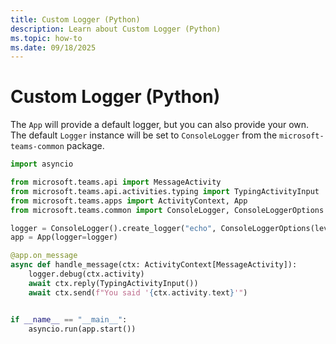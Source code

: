 ```yaml
---
title: Custom Logger (Python)
description: Learn about Custom Logger (Python)
ms.topic: how-to
ms.date: 09/18/2025
---
```


# Custom Logger (Python)

The `App` will provide a default logger, but you can also provide your own.
The default `Logger` instance will be set to `ConsoleLogger` from the
`microsoft-teams-common` package.


```python
import asyncio

from microsoft.teams.api import MessageActivity
from microsoft.teams.api.activities.typing import TypingActivityInput
from microsoft.teams.apps import ActivityContext, App
from microsoft.teams.common import ConsoleLogger, ConsoleLoggerOptions

logger = ConsoleLogger().create_logger("echo", ConsoleLoggerOptions(level="debug"))
app = App(logger=logger)

@app.on_message
async def handle_message(ctx: ActivityContext[MessageActivity]):
    logger.debug(ctx.activity)
    await ctx.reply(TypingActivityInput())
    await ctx.send(f"You said '{ctx.activity.text}'")


if __name__ == "__main__":
    asyncio.run(app.start())

```
